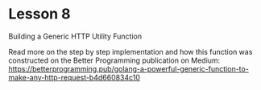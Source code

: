 # Lesson 8

Building a Generic HTTP Utility Function

Read more on the step by step implementation and how this function was constructed on the Better Programming publication on Medium: https://betterprogramming.pub/golang-a-powerful-generic-function-to-make-any-http-request-b4d660834c10